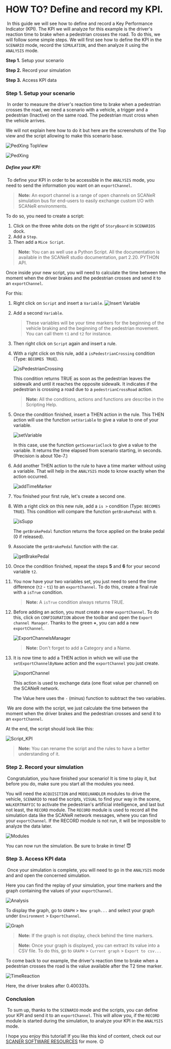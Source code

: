 # HOW TO? Define and record my KPI.

​	In this guide we will see how to define and record a Key Performance Indicator (KPI). The KPI we will analyze for this example is the driver's reaction time to brake when a pedestrian crosses the road. To do this, we will follow some simple steps. We will first see how to define the KPI in the `SCENARIO` mode, record the `SIMULATION`, and then analyze it using the `ANALYSIS` mode.

**Step 1.** Setup your scenario

**Step 2.** Record your simulation

**Step 3.** Access KPI data

### Step 1. Setup your scenario

​	In order to measure the driver's reaction time to brake when a pedestrian crosses the road, we need a scenario with a vehicle, a trigger and a pedestrian (Inactive) on the same road. The pedestrian must cross when the vehicle arrives.

We will not explain here how to do it but here are the screenshots of the Top view and the script allowing to make this scenario base.

![PedXing TopView](./assets/PedXing_TopView.PNG)

![PedXing](./assets/PedXing.PNG)

##### Define your KPI:

​	To define your KPI in order to be accessible in the `ANALYSIS` mode, you need to send the information you want on an `exportChannel`.
> **Note:** An export channel is a range of open channels on SCANeR simulation bus for end-users to easily exchange custom I/O with SCANeR environments.

To do so, you need to create a script:

1. Click on the three white dots on the right of `StoryBoard` in `SCENARIOS` dock.
2. Add a `Step`.
3. Then add a `Mice Script`.

> **Note:** You can as well use a Python Script. All the documentation is available in the SCANeR studio documentation, part 2.20. PYTHON API.

Once inside your new script, you will need to calculate the time between the moment when the driver brakes and the pedestrian crosses and send it to an `exportChannel`.

For this:

1. Right click on `Script` and insert a `Variable`.
   ![Insert Variable](./assets/InsertVariable.PNG)

2. Add a second `Variable`.

   > These variables will be your time markers for the beginning of the vehicle braking and the beginning of the pedestrian movement. You can call them `t1` and `t2` for instance.

3. Then right click on `Script` again and insert a rule.

4. With a right click on this rule, add a `isPedestrianCrossing` condition (Type: `BECOMES TRUE`).

   ![isPedestrianCrossing](./assets/isPedestrianCrossing.PNG)

   This condition returns TRUE as soon as the pedestrian leaves the sidewalk and until it reaches the opposite sidewalk. It indicates if the pedestrian is crossing a road due to a `pedestrianCrossRoad` action.

   > **Note:** All the conditions, actions and functions are describe in the Scripting Help.

5. Once the condition finished, insert a THEN action in the rule. This THEN action will use the function `setVariable` to give a value to one of your variable.

   ![setVariable](./assets/setVariable.PNG)

   In this case, use the function `getScenarioClock` to give a value to the variable. It returns the time elapsed from scenario starting, in seconds. (Precision is about 10e-7.)

6. Add another THEN action to the rule to have a time marker without using a variable. That will help in the `ANALYSIS` mode to know exactly when the action occurred.

   ![addTimeMarker](./assets/addTimeMarker.PNG)

7. You finished your first rule, let's create a second one. 

8. With a right click on this new rule, add a `is >` condition (Type: `BECOMES TRUE`).
   This condition will compare the function `getBrakePedal` with `0`.

   ![isSupp](./assets/isSupp.PNG)

   The `getBrakePedal` function returns the force applied on the brake pedal (0 if released).

9. Associate the `getBrakePedal` function with the car.

   ![getBrakePedal](./assets/getBrakePedal.PNG)

10. Once the condition finished, repeat the steps **5** and **6** for your second variable `t2`.

11. You now have your two variables set, you just need to send the time difference (`t2` - `t1`) to an `exportChannel`. To do this, create a final rule with a `isTrue` condition.

    > **Note:** A `isTrue` condition always returns TRUE.

12. Before adding an action, you must create a new `exportChannel`. To do this, click on `CONFIGURATION` above the toolbar and open the `Export channel Manager`. Thanks to the green **+**, you can add a new `exportChannel`.

    ![ExportChannelsManager](./assets/ExportChannelsManager.PNG)

    > **Note:** Don't forget to add a Category and a Name.

13. It is now time to add a THEN action in which we will use the `setExportChannelByName` action and the `exportChannel` you just create.

    ![exportChannel](./assets/exportChannel.PNG)

    This action is used to exchange data (one float value per channel) on the SCANeR network.

    The Value here uses the `-` (minus) function to subtract the two variables.

​	We are done with the script, we just calculate the time between the moment when the driver brakes and the pedestrian crosses and send it to an `exportChannel`.

At the end, the script should look like this:

![Script_KPI](./assets/Script_KPI.PNG)

> **Note:** You can rename the script and the rules to have a better understanding of it.

### Step 2. Record your simulation

​	Congratulation, you have finished your scenario! It is time to play it, but before you do, make sure you start all the modules you need.

You will need the `ACQUISITION` and `MODELHANDLER` modules to drive the vehicle, `SCENARIO` to read the scripts, `VISUAL` to find your way in the scene, `WALKERTRAFFIC` to activate the pedestrian's artificial intelligence, and last but not least, the `RECORD` module. The `RECORD` module is used to record all the simulation data like the SCANeR network messages, where you can find your `exportChannel`. If the RECORD module is not run, it will be impossible to analyze the data later.

![Modules](./assets/Modules.PNG)

You can now run the simulation. Be sure to brake in time! :innocent:

### Step 3. Access KPI data

​	Once your simulation is complete, you will need to go in the `ANALYSIS` mode and and open the concerned simulation. 

Here you can find the replay of your simulation, your time markers and the graph containing the values of your `exportChannel`. 

![Analysis](./assets/Analysis.PNG)

To display the graph, go to `GRAPH` > `New graph...` and select your graph under `Environment` > `ExportChannel`.

![Graph](./assets/Graph.PNG)

> **Note:** If the graph is not display, check behind the time markers.

> **Note:** Once your graph is displayed, you can extract its value into a CSV file. To do this, go to `GRAPH` > `Current graph` > `Export to csv...`

To come back to our example, the driver's reaction time to brake when a pedestrian crosses the road is the value available after the T2 time marker. 

![TimeReaction](./assets/TimeReaction.PNG)

Here, the driver brakes after 0.400331s.

### Conclusion

​	To sum up, thanks to the `SCENARIO` mode and the scripts, you can define your KPI and send it to an `exportChannel`. This will allow you, if the `RECORD` module is started during the simulation, to analyze your KPI in the `ANALYSIS` mode.

I hope you enjoy this tutorial! If you like this kind of content, check out our [SCANER SOFTWARE RESOURCES](https://avsguillaume.github.io/Samples-Pack/) for more. :wink:

